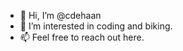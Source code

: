 - 👋 Hi, I’m @cdehaan
- 👀 I’m interested in coding and biking.
- 📫 Feel free to reach out here.

<!---
cdehaan/cdehaan is a ✨ special ✨ repository because its `README.md` (this file) appears on your GitHub profile.
You can click the Preview link to take a look at your changes.
--->
